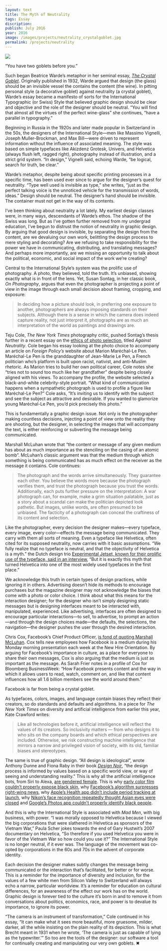 ```yaml
---
layout: text
title: The Myth of Neutrality
tags: Essay
discription:
publish: July 2016
year: 2016
image: /images/projects/neutrality_crystalgoblet.jpg
permalink: /projects/neutrality
---
```


<img src="/images/projects/neutrality_crystalgoblet.jpg">

<p>“You have two goblets before you.”</p>

<p>Such began Beatrice Warde’s metaphor in her seminal essay, <a href="http://www.arts.ucsb.edu/faculty/reese/classes/artistsbooks/Beatrice%20Warde,%20The%20Crystal%20Goblet.pdf"><em>The Crystal Goblet</em></a>. Originally published in 1932, Warde argued that design (the glass) should be an invisible vessel the contains the content (the wine). In pitting personal style (a decorative goblet) against neutrality (a crystal goblet), Warde’s essay became a manifesto of sorts for the International Typographic (or Swiss) Style that believed graphic design should be clear and objective and the role of the designer should be neutral. “You will find that almost all the virtues of the perfect wine-glass” she continues, “have a parallel in typography.”</p>

<p>Beginning in Russia in the 1920s and later made popular in Switzerland in the 50s, the designers of the International Style—men like Massimo Vignelli, Joseph Muller-Brockman, and Max Bill—were driven to represent information without the influence of associated meaning. The style was based on simple typefaces like Akizdenz Grotesk, Univers, and Helvetica (always flush left, ragged right), photography instead of illustration, and a strict grid system. “In design,” Vignelli said, echoing Warde, “be logical, search for truth, be clear.”</p>

<p>Warde’s metaphor, despite being about specific printing processes in a specific time, has been used ever since to argue for the designer’s quest for neutrality. “Type well used is invisible as type,” she writes, “just as the perfect talking voice is the unnoticed vehicle for the transmission of words, ideas.” Design should be neutral. The designer’s hand should be invisible. The container must not get in the way of its contents.</p>

<p>I’ve been thinking about neutrality a lot lately. My earliest design classes were, in many ways, descendants of Warde’s ethos. The shadow of the Swiss was long. But as I’ve gotten further removed from my undergrad education, I’ve begun to distrust the notion of neutrality in graphic design. By arguing that good design is invisible, by separating the design from the content, are we devaluing our own work, belittling the design process to mere styling and decorating? Are we refusing to take responsibility for the power we have in communicating, distributing, and translating messages? And perhaps more importantly, are we missing an opportunity to talk about the political, economic, and social impact of the work we’re creating?</p>

<p>Central to the International Style’s system was the prolific use of photography. A photo, they believed, told the truth. It’s unbiased, showing exactly what is in front of the lens. Yet, Susan Sontag, in her classic book, <em>On Photography</em>, argues that even the photographer is projecting a point of view in the image through each small decision about framing, cropping, and exposure:</p>

<blockquote>
<p>In deciding how a picture should look, in preferring one exposure to another, photographers are always imposing standards on their subjects. Although there is a sense in which the camera does indeed capture reality, not just interpret it, photographs are as much an interpretation of the world as paintings and drawings are.</p>
</blockquote>

<p>Teju Cole, <em>The New York Times</em> photography critic, pushed Sontag’s thesis further in a recent essay on the <a href="http://www.nytimes.com/2016/01/17/magazine/against-neutrality.html?_r=2">ethics of photo selection</a>, titled <em>Against Neutrality</em>. Cole began his essay looking at the photo choice to accompany an article on <em>Foreign Policy’s</em> website about Marion Maréchal-Le Pen. Maréchal-Le Pen is the granddaughter of Jean-Marie Le Pen, a French politician who’s platform is built upon racist, nativist, and anti-Muslim rhetoric. As Marion tries to build her own political career, Cole notes she “tries not to sound too much like her grandfather” despite being closely aligned with his views. To accompany the profile, the website selected a black-and-white celebrity-style portrait. “What kind of communication happens when a sympathetic photograph is used to profile a figure like Maréchal-Le Pen?” Cole asks, “It’s inviting us to identify with the subject and see the subject as attractive and desirable. If you wanted to glamorize young Maréchal-Le Pen, you’d pick precisely this photo.”</p>

<p>This is fundamentally a graphic design issue. Not only is the photographer making countless decisions, injecting a point of view onto the reality they are shooting, but the designer, in selecting the images that will accompany the text, is either reinforcing or subverting the message being communicated.</p>

<p>Marshall McLuhan wrote that “the content or message of any given medium has about as much importance as the stenciling on the casing of an atomic bomb”. McLuhan’s classic argument was that the medium through which something is being communicated has as much effect on the receiver as the message it contains. Cole continues:</p>

<blockquote>
<p>The photograph and the words arrive simultaneously. They guarantee each other. You believe the words more because the photograph verifies them, and trust the photograph because you trust the words. Additionally, each puts further pressure on the interpretation: A war photograph can, for example, make a grim situation palatable, just as a story about a scandal can make the politician depicted look pathetic. But images, unlike words, are often presumed to be unbiased. The facticity of a photograph can conceal the craftiness of its content and selection.</p>
</blockquote>

<p>Like the photographer, every decision the designer makes—every typeface, every image, every color—effects the message being communicated. They carry with them all sorts of meaning. Even a typeface like Helvetica, often cited for its supposed neutrality, now carries with it basic assumptions. “We fully realize that no typeface is neutral, and that the objectivity of Helvetica is a myth.” the Dutch design trio <a href="http://www.experimentaljetset.nl/archive/helveticanism">Experimental Jetset, known for their prolific use of the typeface, said in an interview</a>, “But it is exactly this myth that turned Helvetica into one of the most widely used typefaces in the first place.”</p>

<p>We acknowledge this truth in certain types of design practices, while ignoring it in others. Advertising doesn’t hide its methods to encourage purchases but the magazine designer may not acknowledge the biases that come with a photo or color choice. I think about what this means for the interaction designer; for the designer who isn’t simply designing static messages but is designing interfaces meant to be interacted with, manipulated, experienced. Like advertising, interfaces are often designed to encourage particular interactions—to sell, to advertise, to prompt an action—and through the design choices made—the defaults, the selections, the navigation—the designer pushes the user through the desired interaction.</p>
<p>Chris Cox, Facebook’s Chief Product Officer, <a href="http://www.bloomberg.com/features/2016-facebook-reactions-chris-cox/">is fond of quoting Marshall McLuhan</a>. Cox tells new employees how Facebook is a medium during his Monday morning presentation each week at the New Hire Orientation. By arguing for Facebook’s importance in culture, as a place for everyone to share their own messages, Cox is also arguing that the medium is just as important as the message. As Sarah Frier notes in a profile of Cox for Bloomberg BusinessWeek: “How Facebook presents content and the way in which it allows users to read, watch, comment on, and like that content influences how all 1.6 billion members see the world around them.”</p>

<p>Facebook is far from being a crystal goblet.</p>

<p>As typefaces, colors, images, and language contain biases they reflect their creators, so do standards and defaults and algorithms. In a piece for <em>The New York Times</em> on diversity and artificial intelligence from earlier this year, Kate Crawford writes:</p>

<blockquote>
<p>Like all technologies before it, artificial intelligence will reflect the values of its creators. So inclusivity matters — from who designs it to who sits on the company boards and which ethical perspectives are included. Otherwise, we risk constructing machine intelligence that mirrors a narrow and privileged vision of society, with its old, familiar biases and stereotypes.</p>
</blockquote>

<p>The same is true of graphic design. “All design is ideological”, wrote Anthony Dunne and Fiona Raby in their book <a href="https://www.amazon.com/Design-Noir-Secret-Electronic-Objects/dp/3764365668/ref=sr_1_4?ie=UTF8&qid=1468626924&sr=8-4&keywords=dunne+and+raby"><em>Design Noir</em></a>, “the design process is informed by values based on a specific world view, or way of seeing and understanding reality.” This is why all the artificial intelligence bots, from Siri to Alexa, <a href="http://aworkinglibrary.com/writing/bots/">are gendered female</a>. This is why <a href="http://priceonomics.com/how-photography-was-optimized-for-white-skin/">early color film couldn’t properly expose black skin</a>, why <a href="http://www.nytimes.com/2016/05/21/technology/facebook-trending-list-skewed-by-individual-judgment-not-institutional-bias.html">Facebook’s algorithm surpresses right-wing news</a>, why <a href="http://www.theverge.com/2014/9/25/6844021/apple-promised-an-expansive-health-app-so-why-cant-i-track">Apple’s Health app didn’t include period tracking at launch</a>, why <a href="https://thesocietypages.org/socimages/2009/05/29/nikon-camera-says-asians-are-always-blinking/">Nikon’s face recognition repeatedly thought Asian eyes were closed</a> and <a href="http://fusion.net/story/159736/google-photos-identified-black-people-as-gorillas-but-racist-software-isnt-new/">Google’s Photos app couldn’t properly identify black people</a>.</p>

<p>And this is why the International Style is associated with <em>Mad Men</em>, with big business, with power. “I was morally opposed to Helvetica because I viewed the big corporations that were slathered in Helvetica as sponsors of the Vietnam War,” Paula Scher jokes towards the end of Gary Hustwit’s 2007 documentary on Helvetica, “So therefore if you used Helvetica you were in favor of the Vietnam War so how could you use it?” The International Style is no longer neutral, if it ever was. The language of the movement was co-opted by corporations in the 60s and 70s in the advent of corporate identity.</p>

<p>Each decision the designer makes subtly changes the message being communicated or the interaction that’s facilitated, for better or for worse. This is a reminder for the importance of diversity and inclusion, for the values of a few white men from Silicon Valley to Switzerland will always echo a narrow, particular worldview. It’s a reminder for education on cultural differences, for an awareness of the effect our work has on the world. Graphic design is forever tied to the culture it’s born in and to remove it from conversations about politics, economics, race, and power is to devalue its importance, to ignore its power.</p>

<p>“The camera is an instrument of transformation,” Cole continued in his essay, “It can make what it sees more beautiful, more gruesome, milder, darker, all the while insisting on the plain reality of its depiction. This is what Brecht meant in 1931 when he wrote, ‘The camera is just as capable of lying as the typewriter.’” So too are the tools of the designer: our software a tool for continually creating and manipulating our very own goblets. &#10006;</p>
